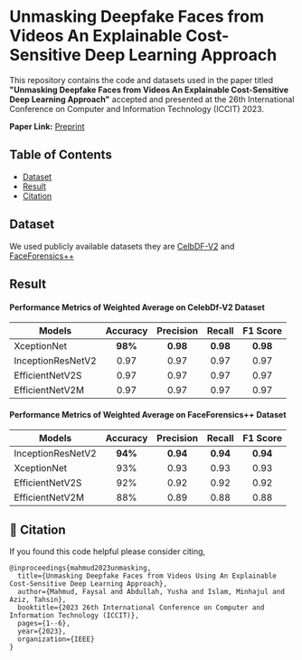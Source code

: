 # Unmasking Deepfake Faces from Videos An Explainable Cost-Sensitive Deep Learning Approach

This repository contains the code and datasets used in the paper titled **"Unmasking Deepfake Faces from Videos An Explainable Cost-Sensitive Deep Learning Approach"** accepted and presented at the 26th International Conference on Computer and Information Technology (ICCIT) 2023.

**Paper Link:** [Preprint](https://www.researchgate.net/publication/378533983_Unmasking_Deepfake_Faces_from_Videos_Using_An_Explainable_Cost-Sensitive_Deep_Learning_Approach)

## Table of Contents
  - [Dataset](#dataset)
  - [Result](#result)
  - [Citation](#citation)

## Dataset
We used publicly available datasets they are [CelbDF-V2](https://github.com/yuezunli/celeb-deepfakeforensics) and [FaceForensics++](https://github.com/ondyari/FaceForensics)

## Result

####  Performance Metrics of Weighted Average on CelebDf-V2 Dataset

| Models        | Accuracy   | Precision  |  Recall | F1 Score   |
| ------------- |:-------------:| :-------------:| :-------------:| :-------------:| 
|  XceptionNet  | **98%**  | **0.98**  | **0.98**  | **0.98** |
|  InceptionResNetV2  | 0.97  |  0.97  | 0.97  | 0.97 |
|  EfficientNetV2S  | 0.97  | 0.97  | 0.97  | 0.97 |
|  EfficientNetV2M  | 0.97  | 0.97  | 0.97  | 0.97 |

####  Performance Metrics of Weighted Average on FaceForensics++ Dataset

| Models        | Accuracy   | Precision  |  Recall | F1 Score   |
| ------------- |:-------------:| :-------------:| :-------------:| :-------------:| 
|  InceptionResNetV2  | **94%**  |  **0.94**  | **0.94**  | **0.94** |
|  XceptionNet  | 93%  | 0.93  | 0.93  | 0.93 |
|  EfficientNetV2S  | 92%  | 0.92  | 0.92  | 0.92 |
|  EfficientNetV2M  | 88%  | 0.89  | 0.88  | 0.88 |



## 📝 Citation
If you found this code helpful please consider citing,
```
@inproceedings{mahmud2023unmasking,
  title={Unmasking Deepfake Faces from Videos Using An Explainable Cost-Sensitive Deep Learning Approach},
  author={Mahmud, Faysal and Abdullah, Yusha and Islam, Minhajul and Aziz, Tahsin},
  booktitle={2023 26th International Conference on Computer and Information Technology (ICCIT)},
  pages={1--6},
  year={2023},
  organization={IEEE}
}
```
